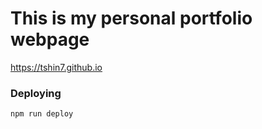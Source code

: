 # This is my personal portfolio webpage

https://tshin7.github.io

### Deploying

```bash
npm run deploy
```
